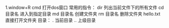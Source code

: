 1.window+R cmd 打开dos窗口
	常用的指令：
		dir  列出当前文件下的所有文件
		cd 目录名   进入到指定目录
		md 目录名   创建文件夹
		rm 目录名   删除文件夹
		hello.txt  直接打开文件夹
	目录：
		. 当前目录
		.. 上级目录